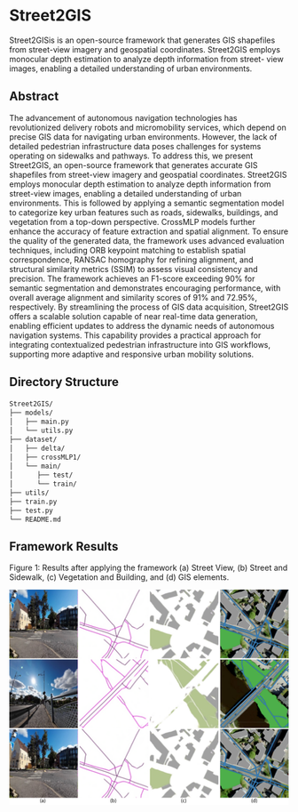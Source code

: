 # Street2GIS
Street2GISis is an open-source framework that generates GIS shapefiles from street-view imagery and geospatial coordinates. Street2GIS employs monocular depth estimation to analyze depth information from street- view images, enabling a detailed understanding of urban environments.
## Abstract
The advancement of autonomous navigation technologies has revolutionized delivery robots and micromobility services, which depend on precise GIS data for navigating urban environments. However, the lack of detailed pedestrian infrastructure data poses challenges for systems operating on sidewalks and pathways. To address this, we present Street2GIS, an open-source framework that generates accurate GIS shapefiles from street-view imagery and geospatial coordinates. Street2GIS employs monocular depth estimation to analyze depth information from street-view images, enabling a detailed understanding of urban environments. This is followed by applying a semantic segmentation model to categorize key urban features such as roads, sidewalks, buildings, and vegetation from a top-down perspective. CrossMLP models further enhance the accuracy of feature extraction and spatial alignment. To ensure the quality of the generated data, the framework uses advanced evaluation techniques, including ORB keypoint matching to establish spatial correspondence, RANSAC homography for refining alignment, and structural similarity metrics (SSIM) to assess visual consistency and precision. The framework achieves an F1-score exceeding 90\% for semantic segmentation and demonstrates encouraging performance, with overall average alignment and similarity scores of 91\% and 72.95\%, respectively. By streamlining the process of GIS data acquisition, Street2GIS offers a scalable solution capable of near real-time data generation, enabling efficient updates to address the dynamic needs of autonomous navigation systems. This capability provides a practical approach for integrating contextualized pedestrian infrastructure into GIS workflows, supporting more adaptive and responsive urban mobility solutions.
## Directory Structure
```plaintext
Street2GIS/
├── models/
│   ├── main.py
│   └── utils.py
├── dataset/
│   ├── delta/
│   ├── crossMLP1/
│   └── main/
│      ├── test/
│      └── train/
├── utils/
├── train.py
├── test.py
└── README.md
```
## Framework Results

Figure 1: Results after applying the framework (a) Street View, (b) Street and Sidewalk, (c) Vegetation and Building, and (d) GIS elements.

![Framework results](results/appendix.png)

